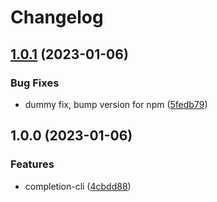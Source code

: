 # Changelog

## [1.0.1](https://github.com/santimirandarp/completion-cli/compare/v1.0.0...v1.0.1) (2023-01-06)


### Bug Fixes

* dummy fix, bump version for npm ([5fedb79](https://github.com/santimirandarp/completion-cli/commit/5fedb79fa17edcd8fbc596a7fba39dfdd848bb64))

## 1.0.0 (2023-01-06)


### Features

* completion-cli ([4cbdd88](https://github.com/santimirandarp/completion-cli/commit/4cbdd88358509411f5f096f6959183312cce3427))
